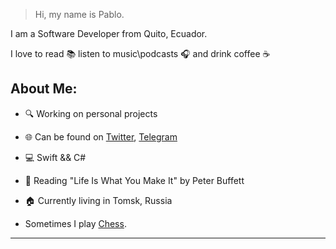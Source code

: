 > Hi, my name is Pablo.

I am a Software Developer from Quito, Ecuador.

I love to read 📚 listen to music\podcasts 🎧 and drink coffee ☕️

## About Me:
- 🔍 Working on personal projects
- 🌐 Can be found on [Twitter](https://twitter.com/pablinme), [Telegram](https://t.me/pablinme)
- 💻 Swift && C#
- 📖 Reading "Life Is What You Make It" by Peter Buffett
- 🏠 Currently living in Tomsk, Russia

- Sometimes I play [Chess](https://www.chess.com/member/pablinme). 

------

<!--  [Blog RSS](https://pableins.com/feed/)  -->

<!--  ![Pablo's github stats](https://github-readme-stats.vercel.app/api?username=pablinme&show_icons=true&count_private=true&hide=issues,prs)  -->
